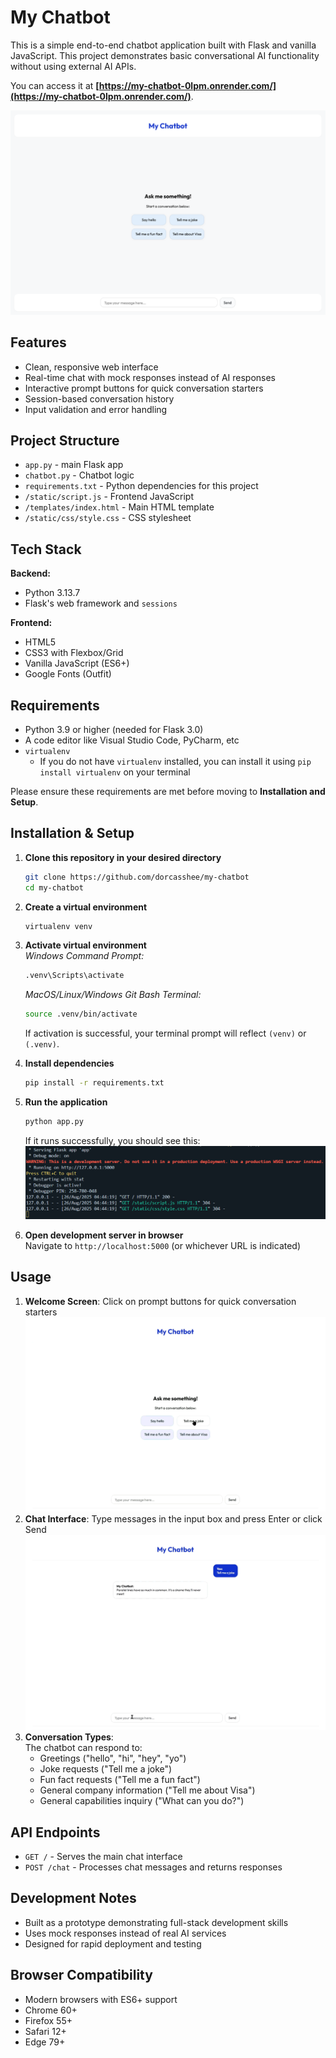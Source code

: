 # My Chatbot
This is a simple end-to-end chatbot application built with Flask and vanilla JavaScript. This project demonstrates basic conversational AI functionality without using external AI APIs.  
  
You can access it at **[https://my-chatbot-0lpm.onrender.com/](https://my-chatbot-0lpm.onrender.com/)**.
  
![alt text](/img/my_chatbot.png)

## Features
- Clean, responsive web interface
- Real-time chat with mock responses instead of AI responses
- Interactive prompt buttons for quick conversation starters
- Session-based conversation history
- Input validation and error handling

## Project Structure
- `app.py` - main Flask app
- `chatbot.py` - Chatbot logic
- `requirements.txt` - Python dependencies for this project
- `/static/script.js` - Frontend JavaScript
- `/templates/index.html` - Main HTML template
- `/static/css/style.css` - CSS stylesheet

## Tech Stack
**Backend:**
- Python 3.13.7
- Flask's web framework and `sessions`

**Frontend:**
- HTML5
- CSS3 with Flexbox/Grid
- Vanilla JavaScript (ES6+)
- Google Fonts (Outfit)

## Requirements
- Python 3.9 or higher (needed for Flask 3.0)
- A code editor like Visual Studio Code, PyCharm, etc
- `virtualenv`
  - If you do not have `virtualenv` installed, you can install it using `pip install virtualenv` on your terminal

Please ensure these requirements are met before moving to **Installation and Setup**.

## Installation & Setup

1. **Clone this repository in your desired directory**
   ```bash
   git clone https://github.com/dorcasshee/my-chatbot
   cd my-chatbot
   ```

2. **Create a virtual environment**
   ```bash
   virtualenv venv
   ```

3. **Activate virtual environment**  
   *Windows Command Prompt:*
   ```bash
   .venv\Scripts\activate
   ```
   *MacOS/Linux/Windows Git Bash Terminal:*
   ```bash
   source .venv/bin/activate
   ```
   If activation is successful, your terminal prompt will reflect `(venv)` or `(.venv)`.

4. **Install dependencies**
   ```bash
   pip install -r requirements.txt
   ```

5. **Run the application**
   ```bash
   python app.py
   ```
   If it runs successfully, you should see this:
   ![alt text](/img/successful_flask_app.png)

6. **Open development server in browser**  
   Navigate to `http://localhost:5000` (or whichever URL is indicated)

## Usage
1. **Welcome Screen**: Click on prompt buttons for quick conversation starters  
   ![alt text](/img/welcome-screen.gif)
2. **Chat Interface**: Type messages in the input box and press Enter or click Send  
   ![alt text](/img/chat-interface.gif)
3. **Conversation Types**:  
   The chatbot can respond to:
   - Greetings ("hello", "hi", "hey", "yo")
   - Joke requests ("Tell me a joke")
   - Fun fact requests ("Tell me a fun fact")
   - General company information ("Tell me about Visa")
   - General capabilities inquiry ("What can you do?")

## API Endpoints

- `GET /` - Serves the main chat interface
- `POST /chat` - Processes chat messages and returns responses

## Development Notes
- Built as a prototype demonstrating full-stack development skills
- Uses mock responses instead of real AI services
- Designed for rapid deployment and testing

## Browser Compatibility
- Modern browsers with ES6+ support
- Chrome 60+
- Firefox 55+
- Safari 12+
- Edge 79+
